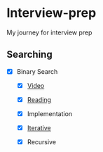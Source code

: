 # Interview-prep
My journey for interview prep

## Searching
- [x] Binary Search
  - [x]  [Video](https://www.youtube.com/watch?v=j5uXyPJ0Pew) 
  - [x]  [Reading](https://www.geeksforgeeks.org/binary-search/)
  - [x]  Implementation
    - [x] [Iterative](https://github.com/minchi19/Interview-prep/blob/main/Code/Searching/Binary_serach_iteration.py)
    - [x] Recursive  



